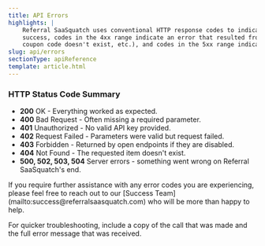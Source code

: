 ```yaml
---
title: API Errors
highlights: |
    Referral SaaSquatch uses conventional HTTP response codes to indicate success or failure of an API request. In general, codes in the 2xx range indicate
    success, codes in the 4xx range indicate an error that resulted from the provided information (e.g. a required parameter was missing, a
    coupon code doesn't exist, etc.), and codes in the 5xx range indicate an error with Referral SaaSquatch's servers.
slug: api/errors
sectionType: apiReference
template: article.html
---
```



### HTTP Status Code Summary

<ul class="unstyled docs-monospace">
    <li><strong>200</strong> OK - Everything worked as expected.</li>
    <li><strong>400</strong> Bad Request - Often missing a required parameter.</li>
    <li><strong>401</strong> Unauthorized - No valid API key provided.</li>
    <li><strong>402</strong> Request Failed - Parameters were valid but request failed.</li>
    <li><strong>403</strong> Forbidden - Returned by open endpoints if they are disabled.</li>
    <li><strong>404</strong> Not Found - The requested item doesn't exist.</li>
    <li><strong>500, 502, 503, 504</strong> Server errors - something went wrong on Referral SaaSquatch's end.</li>
</ul>
<p>
<p>
If you require further assistance with any error codes you are experiencing, please feel free to reach out to our [Success Team](mailto:success@referralsaasquatch.com) who will be more than happy to help.<p>
For quicker troubleshooting, include a copy of the call that was made and the full error message that was received.
